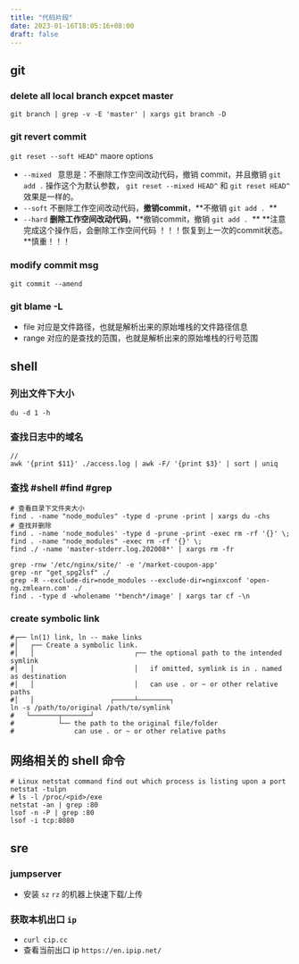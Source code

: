 ```yaml
---
title: "代码片段"
date: 2023-01-16T18:05:16+08:00
draft: false
---
```

## git
### delete all local branch expcet master
`git branch | grep -v -E 'master' | xargs git branch -D`
### git revert commit
`git reset --soft HEAD^`
maore options
- `--mixed `
意思是：不删除工作空间改动代码，撤销 commit，并且撤销 `git add .` 操作这个为默认参数， `git reset --mixed HEAD^`  和  `git reset HEAD^`  效果是一样的。
- `--soft`
不删除工作空间改动代码，**撤销commit**，**不撤销 `git add .`  **
- `--hard`
**删除工作空间改动代码**，**撤销commit，撤销 `git add .`  ** **注意完成这个操作后，会删除工作空间代码 ！！！恢复到上一次的commit状态。**慎重！！！
### modify commit msg
`git commit --amend`
### git blame -L <range> <file>
- file 对应是文件路径，也就是解析出来的原始堆栈的文件路径信息
- range 对应的是查找的范围，也就是解析出来的原始堆栈的行号范围

## shell
### 列出文件下大小
`du -d 1 -h`
### 查找日志中的域名
``` shell
// 
awk '{print $11}' ./access.log | awk -F/ '{print $3}' | sort | uniq
```
### 查找 #shell #find #grep
``` shell
# 查看目录下文件夹大小
find . -name "node_modules" -type d -prune -print | xargs du -chs
# 查找并删除
find . -name 'node_modules' -type d -prune -print -exec rm -rf '{}' \;
find . -name "node_modules" -exec rm -rf '{}' \;
find ./ -name 'master-stderr.log.202008*' | xargs rm -fr
```
``` shell
grep -rnw '/etc/nginx/site/' -e '/market-coupon-app'
grep -nr "get_spg2lsf" ./
grep -R --exclude-dir=node_modules --exclude-dir=nginxconf 'open-ng.zmlearn.com' ./
find . -type d -wholename '*bench*/image' | xargs tar cf -\n
```
### create symbolic link
``` shell
#┌── ln(1) link, ln -- make links
#│   ┌── Create a symbolic link.
#│   │                         ┌── the optional path to the intended symlink
#│   │                         │   if omitted, symlink is in . named as destination
#│   │                         │   can use . or ~ or other relative paths
#│   │                   ┌─────┴────────┐
ln -s /path/to/original /path/to/symlink
#	└───────┬───────┘
#			└── the path to the original file/folder
#				can use . or ~ or other relative paths
```
## 网络相关的 shell 命令
``` shell
# Linux netstat command find out which process is listing upon a port
netstat -tulpn
# ls -l /proc/<pid>/exe
netstat -an | grep :80
lsof -n -P | grep :80
lsof -i tcp:8080
```
## sre
### jumpserver
- 安装 `sz` `rz` 的机器上快速下载/上传
### 获取本机出口 `ip`
- `curl cip.cc`
- 查看当前出口 ip `https://en.ipip.net/`